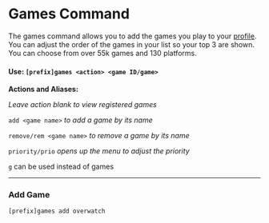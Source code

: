 # Games Command

The games command allows you to add the games you play to your [profile](/commands/community/profile.md). You can adjust the order of the games in your list so your top 3 are shown. You can choose from over 55k games and 130 platforms.

#### Use: `[prefix]games <action> <game ID/game>`

**Actions and Aliases:**

_Leave action blank to view registered games_

`add <game name>` _to add a game by its name_

`remove/rem <game name>` _to remove a game by its name_

`priority/prio` _opens up the menu to adjust the priority_

`g` can be used instead of games

---

### Add Game

`[prefix]games add overwatch`

